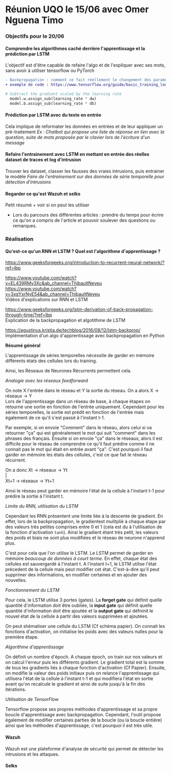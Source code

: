 # Réunion UQO le 15/06 avec Omer Nguena Timo

### Objectifs pour le 20/06

#### Comprendre les algorithmes caché derrière l'apprentissage et la prédiction par LSTM
L'objectif est d'être capable de refaire l'algo et de l'expliquer avec ses mots, sans avoir à utiliser tensorflow ou PyTorch

```diff
- Backpropagation : comment ce fait réellement le changement des paramètres, poids et biais ?
+ exemple de code : https://www.tensorflow.org/guide/basic_training_loops  
```
```py
# Subtract the gradient scaled by the learning rate
  model.w.assign_sub(learning_rate * dw)
  model.b.assign_sub(learning_rate * db)
```

#### Prédiction par LSTM avec du texte en entrée  
Cela implique de reformater les données en entrées et de leur appliquer un pré-traitement
*Ex : Chatbot qui propose une liste de réponse en lien avec la question, suite de mots proposée par le clavier lors de l'écriture d'un message*

#### Refaire l'entrainement avec LSTM en mettant en entrée des réelles dataset de traces et log d'intrusion
Trouver les dataset, classer les fausses des vraies intrusions, puis entrainer le modèle
*Faire de l'entrainement sur des données de série temporelle pour détection d'intrusions*

#### Regarder ce qu'est Wazuh et selks
Petit résumé + voir si on peut les utiliser

- Lors du parcours des différentes articles : prendre du temps pour écrire ce qu'on a compris de l'article et pouvoir soulever des questions ou remarques.

### Réalisation

#### Qu'est-ce qu'un RNN et LSTM ? Quel est l'algorithme d'apprentissage ?
https://www.geeksforgeeks.org/introduction-to-recurrent-neural-network/?ref=lbp  

https://www.youtube.com/watch?v=EL439RMv3Xc&ab_channel=ThibaultNeveu  
https://www.youtube.com/watch?v=3xgYxrNyE54&ab_channel=ThibaultNeveu  
Vidéos d'explications sur RNN et LSTM

https://www.geeksforgeeks.org/lstm-derivation-of-back-propagation-through-time/?ref=lbp  
Explication de la backpropagation et algotithme de LSTM

https://agustinus.kristia.de/techblog/2016/08/12/lstm-backprop/  
Implémentation d'un algo d'apprentissage avec backpropagation en Python

**Résumé général**  

L'apprentissage de séries temporelles nécessite de garder en mémoire différents états des cellules lors du training.

Ainsi, les Réseaux de Neurones Récurrents permettent cela.

*Analogie avec les réseaux feedforward*  

On note X l'entrée dans le réseau et Y la sortie du réseau. On a alors X -> réseaux -> Y  
Lors de l'apprentissage dans un réseau de base, à chaque étapes on retourne une sortie en fonction de l'entrée uniquement. Cependant pour les séries temporelles, la sortie est prédit en fonction de l'entrée mais également de ce qu'il s'est passé à l'instant t-1.

Par exemple, si on envoie "Comment" dans le réseau, alors celui si va retourner "ça" qui est généralement le mot qui suit "comment" dans les phrases des français. Ensuite si on envoie "ça" dans le réseaux, alors il est difficile pour le réseau de comprendre ce qu'il faut prédire comme il ne connait pas le mot qui était en entrée avant "ça". C'est pourquoi il faut garder en mémoire les états des cellules, c'est ce que fait le réseau récurrent.

On a donc   Xt -> réseaux -> Yt  
                       |  
            Xt+1 -> réseaux -> Yt+1

Ainsi le réseau peut garder en mémoire l'état de la cellule à l'instant t-1 pour prédire la sortie à l'instant t.

*Limite du RNN, utilisation du LSTM*  

Cependant les RNN présentent une limite liée à la descente de gradient. En effet, lors de la backpropagation, le gradientest mulitplié à chaque étape par des valeurs très petites comprises entre 0 et 1 (cela est du à l'utilisation de la fonction d'activation `tanh`). Ainsi le gradient étant très petit, les valeurs des poids et biais ne sont plus modifiées et le réseau de neurone n'apprend plus.

C'est pour cela que l'on utilise le LSTM. Le LSTM permet de garder en mémoire *beaucoup de données à court terme*. En effet, chaque état des cellules est sauvergardé à l'instant t. A l'instant t+1, le LSTM utilise l'état précedent de la cellule mais peut modifier cet état. C'est-à-dire qu'il peut supprimer des informations, en modifier certaines et en ajouter des nouvelles. 

*Fonctionnement du LSTM*

Pour cela, le LSTM utilise 3 portes (gates). La **forget gate** qui définit quelle quantité d'information doit être oubliée, la **input gate** qui définit quelle quantité d'information doit être ajoutée et la **output gate** qui défninit le nouvel état de la cellule à partir des valeurs supprimées et ajoutées.

On peut shématiser une cellule du LSTM (Cf schéma papier). On connait les fonctions d'activation, on initialise les poids avec des valeurs nulles pour la première étape.

*Algorithme d'apprentissage*

On définit un nombre d'époch. A chaque époch, on train sur nos valeurs et on calcul l'erreur puis les différents gradient. Le gradient total est la somme de tous les gradients liés à chaque fonction d'activation (Cf Papier). Ensuite, on modifie la valeur des poids initiaux puis on relance l'apprentissage qui utilisera l'état de la cellule à l'instant t-1 et qui modifiera l'état en sortie avant qu'on recalcule le gradient et ainsi de suite jusqu'à la fin des itérations.

*Utilisation de TensorFlow*

Tensorflow propose ses propres méthodes d'apprentissage et sa propre boucle d'apprentissage avec backpropagation. Cependant, l'outil propose également de modifier certaines parties de la boucle (ou la boucle entière) ainsi que les méthodes d'apprentissage, c'est pourquoi il est très utile.

#### Wazuh
Wazuh est une plateforme d'analyse de sécurité qui permet de détecter les intrusions et les attaques.

#### Selks

#### 